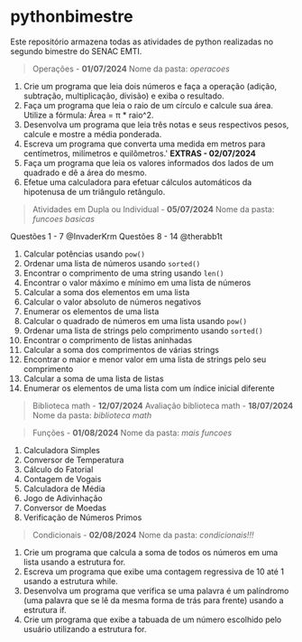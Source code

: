 # pythonbimestre
Este repositório armazena todas as atividades de python realizadas no segundo bimestre do SENAC EMTI.

> Operações - **01/07/2024**
> Nome da pasta: *operacoes*
1. Crie um programa que leia dois números e faça a operação (adição, subtração, multiplicação, divisão) e exiba o resultado.
2. Faça um programa que leia o raio de um círculo e calcule sua área. Utilize a fórmula: Área = π * raio^2.
3. Desenvolva um programa que leia três notas e seus respectivos pesos, calcule e mostre a média ponderada.
4. Escreva um programa que converta uma medida em metros para centímetros, milímetros e quilômetros.'
**EXTRAS - 02/07/2024**
1. Faça um programa que leia os valores informados dos lados de um quadrado e dê a área do mesmo.
2. Efetue uma calculadora para efetuar cálculos automáticos da hipotenusa de um triângulo retângulo.

> Atividades em Dupla ou Individual - **05/07/2024**
> Nome da pasta: *funcoes basicas*

Questões 1 - 7 @InvaderKrm
Questões 8 - 14 @therabb1t

1. Calcular potências usando `pow()`
2. Ordenar uma lista de números usando `sorted()`
3. Encontrar o comprimento de uma string usando `len()`
4. Encontrar o valor máximo e mínimo em uma lista de números
5. Calcular a soma dos elementos em uma lista
6. Calcular o valor absoluto de números negativos
7. Enumerar os elementos de uma lista
8. Calcular o quadrado de números em uma lista usando `pow()`
9. Ordenar uma lista de strings pelo comprimento usando `sorted()`
10. Encontrar o comprimento de listas aninhadas
11. Calcular a soma dos comprimentos de várias strings
12. Encontrar o maior e menor valor em uma lista de strings pelo seu comprimento
13. Calcular a soma de uma lista de listas
14. Enumerar os elementos de uma lista com um índice inicial diferente

> Biblioteca math - **12/07/2024**
> Avaliação biblioteca math - **18/07/2024**
> Nome da pasta: *biblioteca math*

> Funções - **01/08/2024**
> Nome da pasta: *mais funcoes*
1. Calculadora Simples
2. Conversor de Temperatura
3. Cálculo do Fatorial
4. Contagem de Vogais
5. Calculadora de Média
6. Jogo de Adivinhação
7. Conversor de Moedas
8. Verificação de Números Primos

> Condicionais - **02/08/2024**
> Nome da pasta: *condicionais!!!*
1. Crie um programa que calcula a soma de todos os números em uma lista usando a estrutura for.
2. Escreva um programa que exibe uma contagem regressiva de 10 até 1 usando a estrutura while.
3. Desenvolva um programa que verifica se uma palavra é um palíndromo (uma palavra que se lê da mesma forma de trás para frente) usando a estrutura if.
4. ⁠Crie um programa que exibe a tabuada de um número escolhido pelo usuário utilizando a estrutura for.